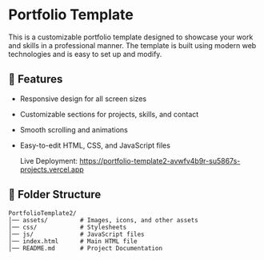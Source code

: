 # Portfolio Template

This is a customizable portfolio template designed to showcase your work and skills in a professional manner. The template is built using modern web technologies and is easy to set up and modify.

## 🚀 Features
- Responsive design for all screen sizes
- Customizable sections for projects, skills, and contact
- Smooth scrolling and animations
- Easy-to-edit HTML, CSS, and JavaScript files

  Live Deployment: https://portfolio-template2-avwfv4b9r-su5867s-projects.vercel.app

## 📂 Folder Structure
```
PortfolioTemplate2/
│── assets/         # Images, icons, and other assets
│── css/            # Stylesheets
│── js/             # JavaScript files
│── index.html      # Main HTML file
│── README.md       # Project Documentation
